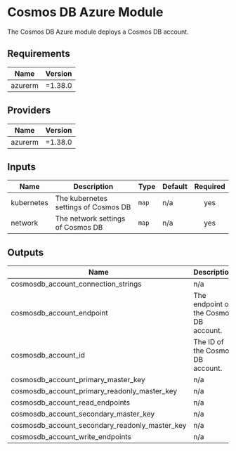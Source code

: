 # Cosmos DB Azure Module
The Cosmos DB Azure module deploys a Cosmos DB account.

## Requirements

| Name | Version |
|------|---------|
| azurerm | =1.38.0 |

## Providers

| Name | Version |
|------|---------|
| azurerm | =1.38.0 |

## Inputs

| Name | Description | Type | Default | Required |
|------|-------------|------|---------|:--------:|
| kubernetes | The kubernetes settings of Cosmos DB | `map` | n/a | yes |
| network | The network settings of Cosmos DB | `map` | n/a | yes |

## Outputs

| Name | Description |
|------|-------------|
| cosmosdb_account_connection_strings | n/a |
| cosmosdb_account_endpoint | The endpoint of the Cosmos DB account. |
| cosmosdb_account_id | The ID of the Cosmos DB account. |
| cosmosdb_account_primary_master_key | n/a |
| cosmosdb_account_primary_readonly_master_key | n/a |
| cosmosdb_account_read_endpoints | n/a |
| cosmosdb_account_secondary_master_key | n/a |
| cosmosdb_account_secondary_readonly_master_key | n/a |
| cosmosdb_account_write_endpoints | n/a |
